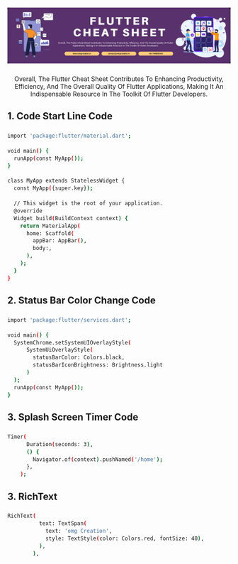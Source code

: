 ###

<div align="center">
  
![logo](https://raw.githubusercontent.com/OmBharsakle/Flutter-Cheat-Sheet/main/assets/Flutter%20Cheat%20Sheet.jpg)

</div>
 

###

<p align="center">Overall, The Flutter Cheat Sheet Contributes To Enhancing Productivity, Efficiency, And The Overall Quality Of Flutter Applications, Making It An Indispensable Resource In The Toolkit Of Flutter Developers.</p>

###

<h2 align="left">1. Code Start Line Code</h2>

###
 

```bash
import 'package:flutter/material.dart';

void main() {
  runApp(const MyApp());
}

class MyApp extends StatelessWidget {
  const MyApp({super.key});

  // This widget is the root of your application.
  @override
  Widget build(BuildContext context) {
    return MaterialApp(
      home: Scaffold(
        appBar: AppBar(),
		body:,
      ),
    );
  }
}
```
 
###

<h2 align="left">2. Status Bar Color Change Code</h2>

###


```bash
import 'package:flutter/services.dart';

void main() {
  SystemChrome.setSystemUIOverlayStyle(
      SystemUiOverlayStyle(
        statusBarColor: Colors.black,
        statusBarIconBrightness: Brightness.light
      )
  );
  runApp(const MyApp());
}
```
###

<h2 align="left">3. Splash Screen Timer Code</h2>

###


```bash
Timer(
      Duration(seconds: 3),
      () {
        Navigator.of(context).pushNamed('/home');
      },
    );
```
###

<h2 align="left">3. RichText</h2>

###


```bash
RichText(
          text: TextSpan(
            text: 'omg Creation',
            style: TextStyle(color: Colors.red, fontSize: 40),
          ),
        ),
```

 
